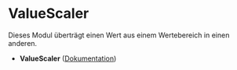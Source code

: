# ValueScaler

Dieses Modul überträgt einen Wert aus einem Wertebereich in einen anderen.

- __ValueScaler__ ([Dokumentation](ValueScaler))  